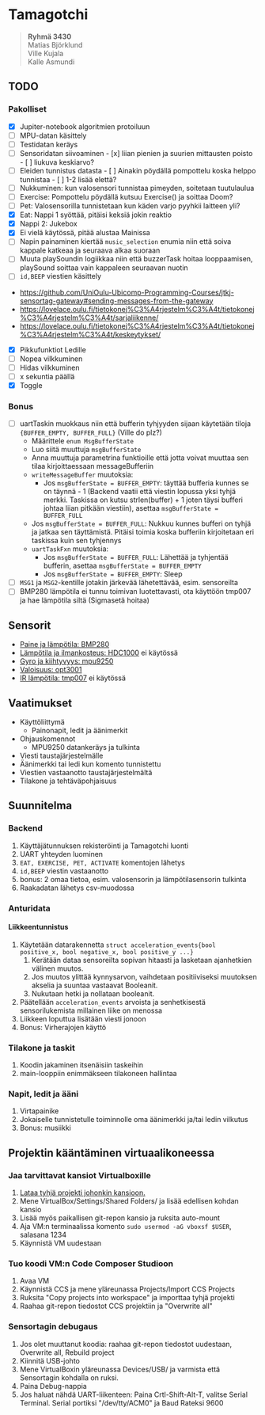 # Tamagotchi
>
> **Ryhmä 3430**  
Matias Björklund  
Ville Kujala  
Kalle Asmundi

## TODO

### Pakolliset

- [x]  Jupiter-notebook algoritmien protoiluun
- [ ]  MPU-datan käsittely
  - [ ]  Testidatan keräys
  - [ ]  Sensoridatan siivoaminen
    - [x] liian pienien ja suurien mittausten poisto
    - [ ] liukuva keskiarvo?
  - [ ]  Eleiden tunnistus datasta
    - [ ]  Ainakin pöydällä pompottelu koska helppo tunnistaa
    - [ ]  1-2 lisää elettä?
- [ ]  Nukkuminen: kun valosensori tunnistaa pimeyden, soitetaan tuutulaulua
- [ ]  Exercise: Pompottelu pöydällä kutsuu Exercise() ja soittaa Doom?
- [ ]  Pet: Valosensorilla tunnistetaan kun käden varjo pyyhkii laitteen yli?
- [x]  Eat: Nappi 1 syöttää, pitäisi keksiä jokin reaktio
- [x]  Nappi 2: Jukebox
  - [x]  Ei vielä käytössä, pitää alustaa Mainissa
  - [ ]  Napin painaminen kiertää `music_selection` enumia niin että soiva kappale katkeaa ja seuraava alkaa suoraan
  - [ ]  Muuta playSoundin logiikkaa niin että buzzerTask hoitaa looppaamisen, playSound soittaa vain kappaleen seuraavan nuotin
- [ ]  `id,BEEP` viestien käsittely
  - <https://github.com/UniOulu-Ubicomp-Programming-Courses/jtkj-sensortag-gateway#sending-messages-from-the-gateway>
  - <https://lovelace.oulu.fi/tietokonej%C3%A4rjestelm%C3%A4t/tietokonej%C3%A4rjestelm%C3%A4t/sarjaliikenne/>
  - <https://lovelace.oulu.fi/tietokonej%C3%A4rjestelm%C3%A4t/tietokonej%C3%A4rjestelm%C3%A4t/keskeytykset/>
- [x]  Pikkufunktiot Ledille
  - [ ]  Nopea vilkkuminen
  - [ ]  Hidas vilkkuminen
  - [ ]  x sekuntia päällä
  - [x]  Toggle

### Bonus

- [ ] uartTaskin muokkaus niin että bufferin tyhjyyden sijaan käytetään tiloja `{BUFFER_EMPTY, BUFFER_FULL}` (Ville do plz?)
  - Määrittele `enum MsgBufferState`
  - Luo siitä muuttuja `msgBufferState`
  - Anna muuttuja parametrina funktioille että jotta voivat muuttaa sen tilaa kirjoittaessaan messageBufferiin
  - `writeMessageBuffer` muutoksia:
    - Jos `msgBufferState = BUFFER_EMPTY`: täyttää bufferia kunnes se on täynnä - 1 (Backend vaatii että viestin lopussa yksi tyhjä merkki. Taskissa on kutsu strlen(buffer) + 1 joten täysi bufferi johtaa liian pitkään viestiin), asettaa `msgBufferState = BUFFER_FULL`
  - Jos `msgBufferState = BUFFER_FULL`: Nukkuu kunnes bufferi on tyhjä ja jatkaa sen täyttämistä. Pitäisi toimia koska bufferiin kirjoitetaan eri taskissa kuin sen tyhjennys
  - `uartTaskFxn` muutoksia:
    - Jos `msgBufferState = BUFFER_FULL`: Lähettää ja tyhjentää bufferin, asettaa `msgBufferState = BUFFER_EMPTY`
    - Jos `msgBufferState = BUFFER_EMPTY`: Sleep
- [ ]  `MSG1` ja `MSG2`-kentille jotakin järkevää lähetettävää, esim. sensoreilta
- [ ] BMP280 lämpötila ei tunnu toimivan luotettavasti, ota käyttöön tmp007 ja hae lämpötila siltä (Sigmasetä hoitaa)

## Sensorit

- [Paine ja lämpötila: BMP280](sensors/bmp280.c)
- [Lämpötila ja ilmankosteus: HDC1000](sensors/hdc1000.c) ei käytössä
- [Gyro ja kiihtyvyys: mpu9250](sensors/mpu9250.c)
- [Valoisuus: opt3001](sensors/opt3001.c)
- [IR lämpötila: tmp007](sensors/tmp007.c) ei käytössä

## Vaatimukset

- Käyttöliittymä
  - Painonapit, ledit ja äänimerkit
- Ohjauskomennot
  - MPU9250 datankeräys ja tulkinta
- Viesti taustajärjestelmälle
- Äänimerkki tai ledi kun komento tunnistettu
- Viestien vastaanotto taustajärjestelmältä
- Tilakone ja tehtäväpohjaisuus

## Suunnitelma

### Backend

1. Käyttäjätunnuksen rekisteröinti ja Tamagotchi luonti
1. UART yhteyden luominen
1. `EAT, EXERCISE, PET, ACTIVATE` komentojen lähetys
1. `id,BEEP` viestin vastaanotto
1. bonus: 2 omaa tietoa, esim. valosensorin ja lämpötilasensorin tulkinta
1. Raakadatan lähetys csv-muodossa

### Anturidata

#### Liikkeentunnistus

1. Käytetään datarakennetta `struct acceleration_events{bool positive_x, bool negative_x, bool positive_y ...}`
    1. Kerätään dataa sensoreilta sopivan hitaasti ja lasketaan ajanhetkien välinen muutos.
    2. Jos muutos ylittää kynnysarvon, vaihdetaan positiiviseksi muutoksen akselia ja suuntaa vastaavat Booleanit.
    3. Nukutaan hetki ja nollataan booleanit.
2. Päätellään `acceleration_events` arvoista ja senhetkisestä sensorilukemista millainen liike on menossa
3. Liikkeen loputtua lisätään viesti jonoon
4. Bonus: Virherajojen käyttö

### Tilakone ja taskit

1. Koodin jakaminen itsenäisiin taskeihin
2. main-looppiin enimmäkseen tilakoneen hallintaa

### Napit, ledit ja ääni

1. Virtapainike
2. Jokaiselle tunnistetulle toiminnolle oma äänimerkki ja/tai ledin vilkutus
3. Bonus: musiikki

## Projektin kääntäminen virtuaalikoneessa

### Jaa tarvittavat kansiot Virtualboxille

1. [Lataa tyhjä projekti johonkin kansioon.](https://github.com/UniOulu-Ubicomp-Programming-Courses/jtkj-sensortag-examples/blob/main/emptyProjects/empty_CC2650STK_TI_2023.zip)
1. Mene VirtualBox/Settings/Shared Folders/ ja lisää edellisen kohdan kansio
1. Lisää myös paikallisen git-repon kansio ja ruksita auto-mount
1. Aja VM:n terminaalissa komento `sudo usermod -aG vboxsf $USER`, salasana 1234
1. Käynnistä VM uudestaan

### Tuo koodi VM:n Code Composer Studioon

1. Avaa VM
1. Käynnistä CCS ja mene yläreunassa Projects/Import CCS Projects
1. Ruksita "Copy projects into workspace" ja importtaa tyhjä projekti
1. Raahaa git-repon tiedostot CCS projektiin ja "Overwrite all"

### Sensortagin debugaus

1. Jos olet muuttanut koodia: raahaa git-repon tiedostot uudestaan, Overwrite all, Rebuild project
2. Kiinnitä USB-johto
3. Mene VirtualBoxin yläreunassa Devices/USB/ ja varmista että Sensortagin kohdalla on ruksi.
4. Paina Debug-nappia
5. Jos haluat nähdä UART-liikenteen: Paina Crtl-Shift-Alt-T, valitse Serial Terminal. Serial portiksi "/dev/tty/ACM0" ja Baud Rateksi 9600
